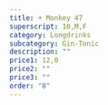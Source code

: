 ```yaml
---
title: + Monkey 47
superscript: 10,M,F
category: Longdrinks
subcategory: Gin-Tonic
description: ""
price1: 12,0
price2: ""
price3: ""
order: "8"
---
```


